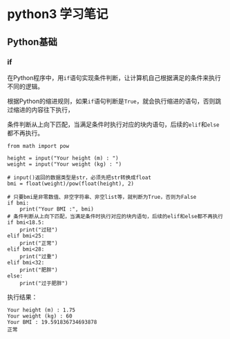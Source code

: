 # python3 学习笔记

## Python基础

### if
	
在Python程序中，用`if`语句实现条件判断，让计算机自己根据满足的条件来执行不同的逻辑。

根据Python的缩进规则，如果`if`语句判断是`True`，就会执行缩进的语句，否则跳过缩进的内容往下执行，

条件判断从上向下匹配，当满足条件时执行对应的块内语句，后续的`elif`和`else`都不再执行。

	from math import pow

	height = input("Your height (m) : ")
	weight = input("Your weight (kg) : ")

	# input()返回的数据类型是str，必须先把str转换成float
	bmi = float(weight)/pow(float(height), 2)

	# 只要bmi是非零数值、非空字符串、非空list等，就判断为True，否则为False
	if bmi:
	    print("Your BMI :", bmi)
	# 条件判断从上向下匹配，当满足条件时执行对应的块内语句，后续的elif和else都不再执行
	if bmi<18.5:
	    print("过轻")
	elif bmi<25:
	    print("正常")
	elif bmi<28:
	    print("过重")
	elif bmi<32:
	    print("肥胖")
	else:
	    print("过于肥胖")
	    
执行结果：

	Your height (m) : 1.75
	Your weight (kg) : 60
	Your BMI : 19.591836734693878
	正常
